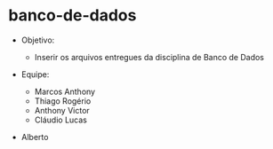 # banco-de-dados

- Objetivo:
  - Inserir os arquivos entregues da disciplina de Banco de Dados

- Equipe:
  - Marcos Anthony
  - Thiago Rogério
  - Anthony Victor
  - Cláudio Lucas
- Alberto
